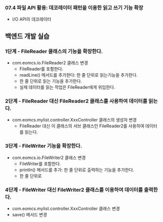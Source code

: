 ### 07.4 파일 API 활용: 데코레이터 패턴을 이용한 읽고 쓰기 기능 확장

- I/O API의 데코레이터

## 백엔드 개발 실습

### 1단계 - FileReader 클래스의 기능을 확장한다.

- com.eomcs.io.FileReader2 클래스 변경
  - FileReader를 포함한다.
  - readLine() 메서드를 추가한다: 한 줄 단위로 읽는기능을 추가한다.
   - 한 줄 단위로 읽는 기능을 추가한다.
   - 실제 데이터를 읽는 작업은 FileReader에게 위임한다.

### 2단계 - FileReader 대신 FileReader2 클래스를 사용하여 데이터를 읽는다.

- com.eomcs.mylist.controller.XxxController 클래스의 생성자 변경
  - FileReader 대신 이 클래스의 서브 클래스인 FileReader2를 사용하여 데이터를 읽는다.


### 3단계 - FileWriter 기능을 확장한다.

- com.eomcs.io.FileWriter2 클래스 변경
  - FileWriter를 포함한다.
  - println() 메서드를 추가: 한 줄 단위로 출력하는 기능을 추가한다.
   - 한 줄 단위로 


### 4단계 - FileWriter 대신 FileWriter2 클래스를 이용하여 데이터를 출력한다.
 - com.eomcs.mylist.controller.XxxController 클래스 변경
  - save() 메서드 변경











#
